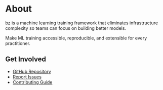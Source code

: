 # About

bz is a machine learning training framework that eliminates infrastructure complexity so teams can focus on building better models.

Make ML training accessible, reproducible, and extensible for every practitioner.

## Get Involved

- [GitHub Repository](https://github.com/your-org/bz-cli)
- [Report Issues](https://github.com/your-org/bz-cli/issues)
- [Contributing Guide](developer-guide.md)
